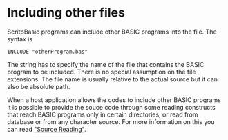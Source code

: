 # Including other files

ScritpBasic programs can include other BASIC programs into the
file. The syntax is

```
INCLUDE "otherProgram.bas"
```

The string has to specify the name of the file that contains the BASIC program
to be included. There is no special assumption on the file extensions. The file name
is usually relative to the actual source but it can also be absolute path.

When a host application allows the codes to include other BASIC programs it
is possible to provide the souce code through some reading constructs that
reach BASIC programs only in certain directories, or read from database
or from any character source. For more information on this
you can read ["Source Reading"](../advanced/sourceReading.md).